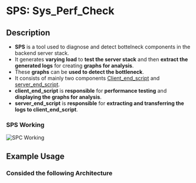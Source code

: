 # SPS: Sys_Perf_Check 
## Description
* **SPS** is a tool used to diagnose and detect bottelneck components in the backend server stack.
* It generates **varying load** to **test the server stack** and then **extract the generated logs** for creating **graphs for analysis**.
* These **graphs** can be **used to detect the bottleneck**.
* It consists of mainly two components [Client_end_script](https://github.com/jatin-jatin/SPS-Tool-To-Detect-System-Bottleneck/tree/main/client_end_script) and [server_end_script](https://github.com/jatin-jatin/SPS-Tool-To-Detect-System-Bottleneck/tree/main/server_end_script).
* **client_end_script** is **responsible** for **performance testing** and **displaying the graphs for analysis**. 
* **server_end_script** is **responsible** for **extracting and transferring the logs to client_end_script**.
### SPS Working
![SPC Working](https://github.com/jatin-jatin/SPS-Tool-To-Detect-System-Bottleneck/tree/main/pictures/SPC_Design.png)


## Example Usage

### Consided the following Architecture